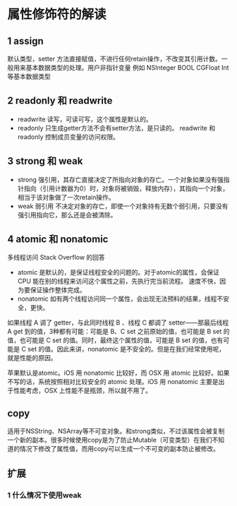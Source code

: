 # 属性修饰符的解读  
## 1 assign
默认类型，setter 方法直接赋值，不进行任何retain操作，不改变其引用计数。一般用来基本数据类型的处理。用户非指针变量
例如 NSInteger BOOL CGFloat Int 等基本数据类型  

## 2 readonly 和 readwrite
* readwrite 读写，可读可写，这个属性是默认的。
* readonly 只生成getter方法不会有setter方法，是只读的。
readwrite 和 readonly 控制成员变量的访问权限。

## 3 strong 和 weak
* strong 强引用，其存亡直接决定了所指向对象的存亡。一个对象如果没有强指针指向（引用计数器为0）时，对象将被销毁，释放内存），其指向一个对象，相当于该对象做了一次retain操作。
* weak 弱引用 不决定对象的存亡，即使一个对象持有无数个弱引用，只要没有强引用指向它，那么还是会被清除。

## 4 atomic 和 nonatomic
多线程访问 Stack Overflow 的回答
* atomic 是默认的，是保证线程安全的问题的。对于atomic的属性，会保证 CPU 能在别的线程来访问这个属性之前，先执行完当前流程。
速度不快，因为要保证操作整体完成。
* nonatomic 如有两个线程访问同一个属性，会出现无法预料的结果，线程不安全，更快。

如果线程 A 调了 getter，与此同时线程 B 、线程 C 都调了 setter——那最后线程 A get 到的值，3种都有可能：可能是 B、C set 之前原始的值，也可能是 B set 的值，也可能是 C set 的值。同时，最终这个属性的值，可能是 B set 的值，也有可能是 C set 的值。因此来讲，nonatomic 是不安全的。但是在我们经常使用呢，就是性能的原因。

苹果默认是atomic。iOS 用 nonatomic 比较好，而 OSX 用 atomic 比较好。如果不写的话，系统按照相对比较安全的 atomic 处理。iOS 用 nonatomic 主要是出于性能考虑，OSX 上性能不是瓶颈，所以就不用了。

## copy
适用于NSString、NSArray等不可变对象。和strong类似，不过该属性会被复制一个新的副本。很多时候使用copy是为了防止Mutable（可变类型）在我们不知道的情况下修改了属性值，而用copy可以生成一个不可变的副本防止被修改。


## 扩展  
### 1 什么情况下使用weak
